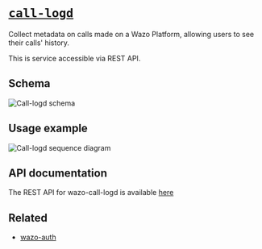 # [`call-logd`](https://github.com/wazo-platform/wazo-call-logd)

Collect metadata on calls made on a Wazo Platform, allowing users to see their calls' history.

This is service accessible via REST API.

## Schema

![Call-logd schema](diagram.svg)

## Usage example

![Call-logd sequence diagram](sequence-diagram.svg)

## API documentation

The REST API for wazo-call-logd is available [here](/documentation/api/cdr.html)

## Related

* [wazo-auth](https://github.com/wazo-platform/wazo-auth)
